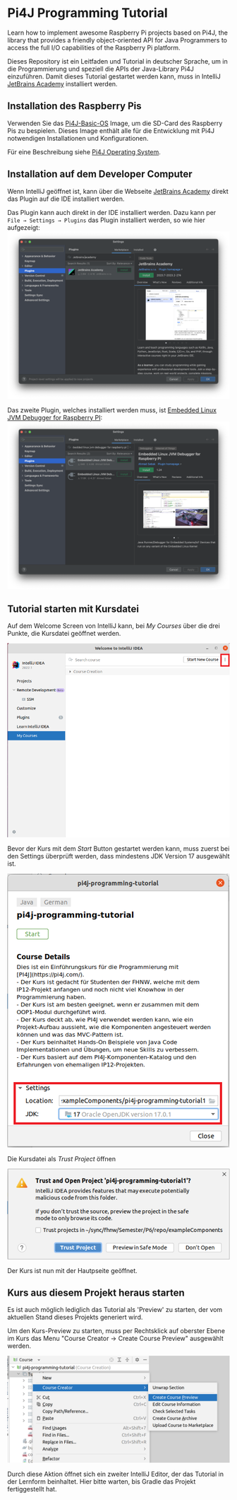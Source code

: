 # Pi4J Programming Tutorial

Learn how to implement awesome Raspberry Pi projects based on Pi4J, the library that provides a friendly object-oriented API for Java Programmers to access the full I/O capabilities of the Raspberry Pi platform.

Dieses Repository ist ein Leitfaden und Tutorial in deutscher Sprache, um in die Programmierung und speziell die APIs der Java-Library Pi4J einzuführen. Damit dieses Tutorial gestartet werden kann, muss in IntelliJ [JetBrains Academy](https://plugins.jetbrains.com/plugin/10081-jetbrains-academy) installiert werden.

## Installation des Raspberry Pis

Verwenden Sie das [Pi4J-Basic-OS](https://pi4j-download.com/latest.php?flavor=basic) Image, um die SD-Card des Raspberry Pis zu bespielen. Dieses Image enthält alle für die Entwicklung mit Pi4J notwendigen Installationen und Konfigurationen.

Für eine Beschreibung siehe [Pi4J Operating System](https://pi4j.com/pi4j-os/).

## Installation auf dem Developer Computer

Wenn IntelliJ geöffnet ist, kann über die Webseite [JetBrains Academy](https://plugins.jetbrains.com/plugin/10081-jetbrains-academy) direkt das Plugin auf die IDE installiert werden.

Das Plugin kann auch direkt in der IDE installiert werden. Dazu kann per `File → Settings → Plugins` das Plugin installiert werden, so wie hier aufgezeigt:
![JetBrains Academy Plugin](Edutools-Plugin.png)

Das zweite Plugin, welches installiert werden muss, ist [Embedded Linux JVM Debugger for Raspberry PI](https://plugins.jetbrains.com/plugin/18849-embedded-linux-jvm-debugger-for-raspberry-pi):
![Embedded Linux JVM Debugger for Raspberry PI](Raspi-JVM.png)


## Tutorial starten mit Kursdatei

Auf dem Welcome Screen von IntelliJ kann, bei *My Courses* über die drei Punkte, die Kursdatei geöffnet werden.

![Welcome to IntelliJ IDEA](WelcomeToIntellijIDEA.png)

Bevor der Kurs mit dem *Start* Button gestartet werden kann, muss zuerst bei den Settings überprüft werden, dass mindestens JDK Version 17 ausgewählt ist.

![Start Course](StartCourse.png)

Die Kursdatei als *Trust Project* öffnen

![Trust Project](TrustProject.png)

Der Kurs ist nun mit der Hautpseite geöffnet.

## Kurs aus diesem Projekt heraus starten

Es ist auch möglich lediglich das Tutorial als 'Preview' zu starten, der vom aktuellen Stand dieses Projekts generiert wird.

Um den Kurs-Preview zu starten, muss per Rechtsklick auf oberster Ebene im Kurs das Menu "Course Creator → Create Course Preview" ausgewählt werden.

![EduTools Kursstart](EduTools-Kursstart.png)

Durch diese Aktion öffnet sich ein zweiter IntelliJ Editor, der das Tutorial in der Lernform beinhaltet. Hier bitte warten, bis Gradle das Projekt fertiggestellt hat.
